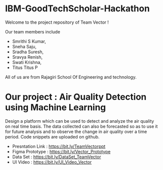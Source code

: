 # IBM-GoodTechScholar-Hackathon
Welcome to the project repository of Team Vector !

Our team members include
- Smrithi S Kumar,
- Sneha Saju,
- Sradha Suresh,
- Sravya Renish,
- Swati Krishna,
- Titus Titus P 

All of us are from Rajagiri School Of Engineering and technology.

# Our project : Air Quality Detection using Machine Learning

Design a platform which can be used to detect and analyze the air quality on real time basis. The data collected can also be forecasted so as to use it for future analysis and to observe the change in air quality over a time period.
Code snippets are uploaded on github.

  - Presntation Link : https://bit.ly/TeamVectorppt 
  - Figma Prototype : https://bit.ly/Vector_Prototype
  - Data Set : https://bit.ly/DataSet_TeamVector
  - UI Video : https://bit.ly/UI_Video_Vector
  
  




